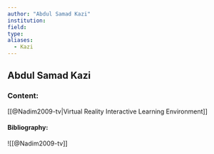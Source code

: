 ```yaml
---
author: "Abdul Samad Kazi"
institution:
field:
type:
aliases:
  - Kazi
---
```


## Abdul Samad Kazi

### Content:
[[@Nadim2009-tv|Virtual Reality Interactive Learning Environment]]

#### Bibliography:

![[@Nadim2009-tv]]